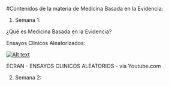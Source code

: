 #Contenidos de la materia de Medicina Basada en la Evidencia:

1. Semana 1:

¿Qué es Medicina Basada en la Evidencia?

Ensayos Clinicos Aleatorizados:

[![Alt text](https://img.youtube.com/vi/PrQDYNk4CU0/0.jpg)](https://www.youtube.com/watch?v=PrQDYNk4CU0)

ECRAN - ENSAYOS CLINICOS ALEATORIOS - via Youtube.com

2. Semana 2:
